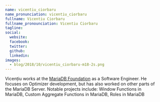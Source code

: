 ```yaml
---
name: vicentiu_ciorbaru
name_pronunciation: vicentiu_ciorbaru
fullname: Vicentiu Ciorbaru
fullname_pronounciation: Vicentiu Ciorbaru
tagline: 
social:
  website: 
  facebook:
  twitter:  
  github: 
  linkedin: 
images:
  - blog/2018/10/vicentiu_ciorbaru-m18-2s.png
---
```


Vicențiu works at the [MariaDB Foundation](https://mariadb.org/) as a Software Engineer. He focuses on Optimizer development, but has also worked on other parts of the MariaDB Server. Notable projects include: Window Functions in MariaDB, Custom Aggregate Functions in MariaDB, Roles in MariaDB